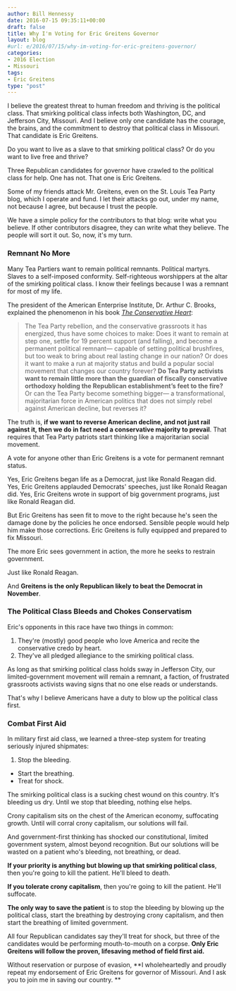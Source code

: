 ```yaml
---
author: Bill Hennessy
date: 2016-07-15 09:35:11+00:00
draft: false
title: Why I'm Voting for Eric Greitens Governor
layout: blog
#url: e/2016/07/15/why-im-voting-for-eric-greitens-governor/
categories:
- 2016 Election
- Missouri
tags:
- Eric Greitens
type: "post"
---
```


I believe the greatest threat to human freedom and thriving is the political class. That smirking political class infects both Washington, DC, and Jefferson City, Missouri. And I believe only one candidate has the courage, the brains, and the commitment to destroy that political class in Missouri. That candidate is Eric Greitens.

Do you want to live as a slave to that smirking political class? Or do you want to live free and thrive?

Three Republican candidates for governor have crawled to the political class for help. One has not. That one is Eric Greitens.

Some of my friends attack Mr. Greitens, even on the St. Louis Tea Party blog, which I operate and fund. I let their attacks go out, under my name, not because I agree, but because I trust the people.

We have a simple policy for the contributors to that blog: write what you believe. If other contributors disagree, they can write what they believe. The people will sort it out. So, now, it's my turn.



### Remnant No More



Many Tea Partiers want to remain political remnants. Political martyrs. Slaves to a self-imposed conformity. Self-righteous worshippers at the altar of the smirking political class. I know their feelings because I was a remnant for most of my life.

The president of the American Enterprise Institute, Dr. Arthur C. Brooks, explained the phenomenon in his book [_The Conservative Heart_](https://amzn.to/29y8HPz):



> The Tea Party rebellion, and the conservative grassroots it has energized, thus have some choices to make: Does it want to remain at step one, settle for 19 percent support (and falling), and become a permanent political remnant— capable of setting political brushfires, but too weak to bring about real lasting change in our nation? Or does it want to make a run at majority status and build a popular social movement that changes our country forever? **Do Tea Party activists want to remain little more than the guardian of fiscally conservative orthodoxy holding the Republican establishment’s feet to the fire?** Or can the Tea Party become something bigger— a transformational, majoritarian force in American politics that does not simply rebel against American decline, but reverses it?

The truth is, **if we want to reverse American decline, and not just rail against it, then we do in fact need a conservative majority to prevail**. That requires that Tea Party patriots start thinking like a majoritarian social movement.



A vote for anyone other than Eric Greitens is a vote for permanent remnant status.

Yes, Eric Greitens began life as a Democrat, just like Ronald Reagan did. Yes, Eric Greitens applauded Democrats' speeches, just like Ronald Reagan did. Yes, Eric Greitens wrote in support of big government programs, just like Ronald Reagan did.

But Eric Greitens has seen fit to move to the right because he's seen the damage done by the policies he once endorsed. Sensible people would help him make those corrections. Eric Greitens is fully equipped and prepared to fix Missouri.

The more Eric sees government in action, the more he seeks to restrain government.

Just like Ronald Reagan.

And **Greitens is the only Republican likely to beat the Democrat in November**.



### The Political Class Bleeds and Chokes Conservatism



Eric's opponents in this race have two things in common:




  1. They're (mostly) good people who love America and recite the conservative credo by heart.
  2. They've all pledged allegiance to the smirking political class.




As long as that smirking political class holds sway in Jefferson City, our limited-government movement will remain a remnant, a faction, of frustrated grassroots activists waving signs that no one else reads or understands.

That's why I believe Americans have a duty to blow up the political class first.



### Combat First Aid



In military first aid class, we learned a three-step system for treating seriously injured shipmates:




  1. Stop the bleeding.


* Start the breathing.
* Treat for shock.




The smirking political class is a sucking chest wound on this country. It's bleeding us dry. Until we stop that bleeding, nothing else helps.

Crony capitalism sits on the chest of the American economy, suffocating growth. Until will corral crony capitalism, our solutions will fail.

And government-first thinking has shocked our constitutional, limited government system, almost beyond recognition. But our solutions will be wasted on a patient who's bleeding, not breathing, or dead.

**If your priority is anything but blowing up that smirking political class**, then you're going to kill the patient. He'll bleed to death.

**If you tolerate crony capitalism**, then you're going to kill the patient. He'll suffocate.

**The only way to save the patient** is to stop the bleeding by blowing up the political class, start the breathing by destroying crony capitalism, and then start the breathing of limited government.

All four Republican candidates say they'll treat for shock, but three of the candidates would be performing mouth-to-mouth on a corpse. **Only Eric Greitens will follow the proven, lifesaving method of field first aid.**

Without reservation or purpose of evasion, **I wholeheartedly and proudly repeat my endorsement of Eric Greitens for governor of Missouri. And I ask you to join me in saving our country. **
